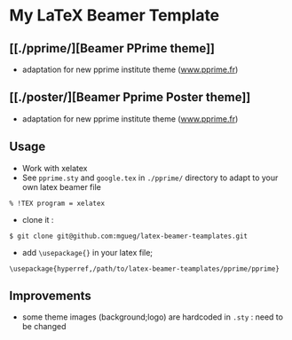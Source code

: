 # My LaTeX Beamer Template

## [[./pprime/][Beamer PPrime theme]]

- adaptation for new pprime institute theme (www.pprime.fr)

## [[./poster/][Beamer Pprime Poster theme]]

- adaptation for new pprime institute theme (www.pprime.fr)

## Usage

- Work with xelatex 
- See `pprime.sty` and `google.tex` in `./pprime/` directory to adapt to your own latex beamer file

```
% !TEX program = xelatex
```

- clone it :

```
$ git clone git@github.com:mgueg/latex-beamer-teamplates.git
```

- add `\usepackage{}` in your latex file;

```
\usepackage{hyperref,/path/to/latex-beamer-teamplates/pprime/pprime}
```


## Improvements

- some theme images (background;logo) are hardcoded in `.sty` : need to be changed

